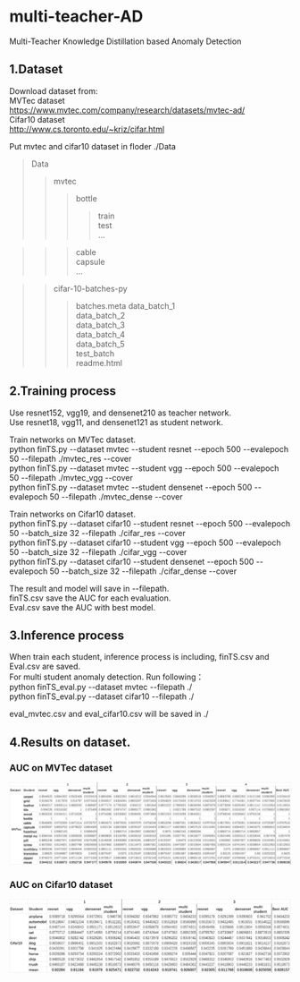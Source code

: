 # multi-teacher-AD
Multi-Teacher Knowledge Distillation based Anomaly Detection


## 1.Dataset
Download dataset from:  
MVTec dataset  
https://www.mvtec.com/company/research/datasets/mvtec-ad/  
Cifar10 dataset  
http://www.cs.toronto.edu/~kriz/cifar.html  


Put mvtec and cifar10 dataset in floder ./Data

>Data
>>mvtec
>>>bottle  
>>>>train  
>>>>test  
>>>>...

>>>cable  
>>>capsule  
>>>...  

>>cifar-10-batches-py
>>>batches.meta
>>>data_batch_1  
>>>data_batch_2  
>>>data_batch_3  
>>>data_batch_4  
>>>data_batch_5  
>>>test_batch  
>>>readme.html  

## 2.Training process
Use resnet152, vgg19, and densenet210 as teacher network.  
Use resnet18, vgg11, and densenet121 as student network.  

Train networks on MVTec dataset.   
python finTS.py --dataset mvtec --student resnet --epoch 500 --evalepoch 50 --filepath ./mvtec_res --cover  
python finTS.py --dataset mvtec --student vgg --epoch 500 --evalepoch 50 --filepath ./mvtec_vgg --cover  
python finTS.py --dataset mvtec --student densenet --epoch 500 --evalepoch 50 --filepath ./mvtec_dense --cover  

Train networks on Cifar10 dataset.   
python finTS.py --dataset cifar10 --student resnet --epoch 500 --evalepoch 50 --batch_size 32 --filepath ./cifar_res --cover  
python finTS.py --dataset cifar10 --student vgg --epoch 500 --evalepoch 50 --batch_size 32 --filepath ./cifar_vgg --cover  
python finTS.py --dataset cifar10 --student densenet --epoch 500 --evalepoch 50 --batch_size 32 --filepath ./cifar_dense --cover  

The result and model will save in --filepath.  
finTS.csv save the AUC for each evaluation.  
Eval.csv save the AUC with best model.

## 3.Inference process
When train each student, inference process is including, finTS.csv and Eval.csv are saved.  
For multi student anomaly detection. Run following：  
python finTS_eval.py --dataset mvtec --filepath ./  
python finTS_eval.py --dataset cifar10 --filepath ./   

eval_mvtec.csv and eval_cifar10.csv will be saved in ./

## 4.Results on dataset.
### AUC on MVTec dataset
![RUNOOB ](https://github.com/maye127/multi-teacher-AD/blob/main/mvtec.png?raw=true )
### AUC on Cifar10 dataset
![RUNOOB ](https://github.com/maye127/multi-teacher-AD/blob/main/cifar10.png?raw=true )
